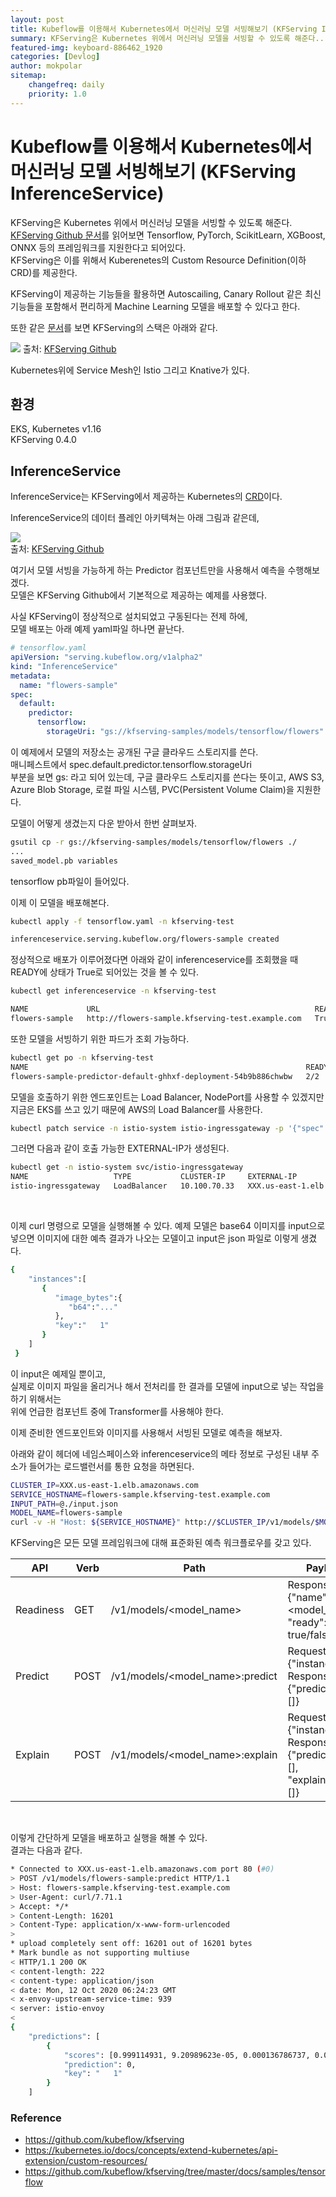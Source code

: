 ```yaml
---
layout: post
title: Kubeflow를 이용해서 Kubernetes에서 머신러닝 모델 서빙해보기 (KFServing InferenceService)
summary: KFServing은 Kubernetes 위에서 머신러닝 모델을 서빙할 수 있도록 해준다.....
featured-img: keyboard-886462_1920
categories: [Devlog]
author: mokpolar
sitemap:
    changefreq: daily
    priority: 1.0
---
```


# Kubeflow를 이용해서 Kubernetes에서 머신러닝 모델 서빙해보기 (KFServing InferenceService)

KFServing은 Kubernetes 위에서 머신러닝 모델을 서빙할 수 있도록 해준다.  
[KFServing Github 문서](https://github.com/kubeflow/kfserving)를 읽어보면 Tensorflow, PyTorch, ScikitLearn, XGBoost, ONNX 등의 프레임워크를 지원한다고 되어있다.  
KFServing은 이를 위해서 Kuberenetes의 Custom Resource Definition(이하 CRD)를 제공한다.  

KFServing이 제공하는 기능들을 활용하면 Autoscailing, Canary Rollout 같은 최신 기능들을 포함해서 편리하게 Machine Learning 모델을 배포할 수 있다고 한다.  

또한 같은 [문서](https://github.com/kubeflow/kfserving)를 보면 KFServing의 스택은 아래와 같다. 

![](./../assets/img/posts/2020-10-11-01-01-01.png)
출처: [KFServing Github](https://github.com/kubeflow/kfserving)

Kubernetes위에 Service Mesh인 Istio 그리고 Knative가 있다. 

## 환경

EKS, Kubernetes v1.16  
KFServing 0.4.0

## InferenceService

InferenceService는 KFServing에서 제공하는 Kubernetes의 [CRD](https://kubernetes.io/docs/concepts/extend-kubernetes/api-extension/custom-resources/)이다.  

InferenceService의 데이터 플레인 아키텍쳐는 아래 그림과 같은데, 

![](./../assets/img/posts/2020-10-11-01-01-02.jpg)  
출처: [KFServing Github](https://github.com/kubeflow/kfserving)


여기서 모델 서빙을 가능하게 하는 Predictor 컴포넌트만을 사용해서 예측을 수행해보겠다.  
모델은 KFServing Github에서 기본적으로 제공하는 예제를 사용했다. 

사실 KFServing이 정상적으로 설치되었고 구동된다는 전제 하에,  
모델 배포는 아래 예제 yaml파일 하나면 끝난다. 


```yaml
# tensorflow.yaml
apiVersion: "serving.kubeflow.org/v1alpha2"
kind: "InferenceService"
metadata:
  name: "flowers-sample"
spec:
  default:
    predictor:
      tensorflow:
        storageUri: "gs://kfserving-samples/models/tensorflow/flowers"
```


이 예제에서 모델의 저장소는 공개된 구글 클라우드 스토리지를 쓴다.  
매니페스트에서 
spec.default.predictor.tensorflow.storageUri  
부분을 보면 gs: 라고 되어 있는데, 구글 클라우드 스토리지를 쓴다는 뜻이고, 
AWS S3, Azure Blob Storage, 로컬 파일 시스템, PVC(Persistent Volume Claim)을 지원한다. 

모델이 어떻게 생겼는지 다운 받아서 한번 살펴보자. 

```sh
gsutil cp -r gs://kfserving-samples/models/tensorflow/flowers ./
...
saved_model.pb variables
```
tensorflow pb파일이 들어있다.  

이제 이 모델을 배포해본다.  

```sh
kubectl apply -f tensorflow.yaml -n kfserving-test

inferenceservice.serving.kubeflow.org/flowers-sample created
```

정상적으로 배포가 이루어졌다면 아래와 같이 inferenceservice를 조회했을 때 READY에 상태가 True로 되어있는 것을 볼 수 있다. 

```sh
kubectl get inferenceservice -n kfserving-test

NAME             URL                                                READY   DEFAULT TRAFFIC   CANARY TRAFFIC   AGE
flowers-sample   http://flowers-sample.kfserving-test.example.com   True    100                                94s
```

또한 모델을 서빙하기 위한 파드가 조회 가능하다. 

```sh
kubectl get po -n kfserving-test
NAME                                                              READY   STATUS    RESTARTS   AGE
flowers-sample-predictor-default-ghhxf-deployment-54b9b886chwbw   2/2     Running   0          3m28s
```


  
모델을 호출하기 위한 엔드포인트는 Load Balancer, NodePort를 사용할 수 있겠지만 지금은 EKS를 쓰고 있기 때문에 AWS의 Load Balancer를 사용한다.  

```sh
kubectl patch service -n istio-system istio-ingressgateway -p '{"spec": {"type": "LoadBalancer"}}'
```
그러면 다음과 같이 호출 가능한 EXTERNAL-IP가 생성된다.

```sh
kubectl get -n istio-system svc/istio-ingressgateway
NAME                   TYPE           CLUSTER-IP     EXTERNAL-IP                                                              PORT(S)                                                      AGE
istio-ingressgateway   LoadBalancer   10.100.70.33   XXX.us-east-1.elb.amazonaws.com
```

<br>

이제 curl 명령으로 모델을 실행해볼 수 있다. 
예제 모델은 base64 이미지를 input으로 넣으면 이미지에 대한 예측 결과가 나오는 모델이고
input은 json 파일로 이렇게 생겼다.  

```sh
{
    "instances":[
       {
          "image_bytes":{
             "b64":"..."
          },
          "key":"   1"
       }
    ]
 }
```
이 input은 예제일 뿐이고,  
실제로 이미지 파일을 올리거나 해서 전처리를 한 결과를 모델에 input으로 넣는 작업을 하기 위해서는  
위에 언급한 컴포넌트 중에 Transformer를 사용해야 한다.  

이제 준비한 엔드포인트와 이미지를 사용해서 서빙된 모델로 예측을 해보자.  

아래와 같이 헤더에 네임스페이스와 inferenceservice의 메타 정보로 구성된 내부 주소가 들어가는 로드밸런서를 통한 요청을 하면된다. 

```sh
CLUSTER_IP=XXX.us-east-1.elb.amazonaws.com
SERVICE_HOSTNAME=flowers-sample.kfserving-test.example.com
INPUT_PATH=@./input.json
MODEL_NAME=flowers-sample
curl -v -H "Host: ${SERVICE_HOSTNAME}" http://$CLUSTER_IP/v1/models/$MODEL_NAME:predict -d $INPUT_PATH
```

KFServing은 모든 모델 프레임워크에 대해 표준화된 예측 워크플로우를 갖고 있다.    

| API  | Verb | Path | Payload |
| ------------- | ------------- | ------------- | ------------- |
| Readiness| GET   | /v1/models/<model_name>          | Response:{"name": <model_name>, "ready": true/false}  |
| Predict  | POST  | /v1/models/<model_name>:predict  | Request:{"instances": []}  Response:{"predictions": []} |
| Explain  | POST  | /v1/models/<model_name>:explain  | Request:{"instances": []}  Response:{"predictions": [], "explainations": []}   |


<br>

이렇게 간단하게 모델을 배포하고 실행을 해볼 수 있다.  
결과는 다음과 같다. 

```sh
* Connected to XXX.us-east-1.elb.amazonaws.com port 80 (#0)
> POST /v1/models/flowers-sample:predict HTTP/1.1
> Host: flowers-sample.kfserving-test.example.com
> User-Agent: curl/7.71.1
> Accept: */*
> Content-Length: 16201
> Content-Type: application/x-www-form-urlencoded
>
* upload completely sent off: 16201 out of 16201 bytes
* Mark bundle as not supporting multiuse
< HTTP/1.1 200 OK
< content-length: 222
< content-type: application/json
< date: Mon, 12 Oct 2020 06:24:23 GMT
< x-envoy-upstream-service-time: 939
< server: istio-envoy
<
{
    "predictions": [
        {
            "scores": [0.999114931, 9.20989623e-05, 0.000136786737, 0.000337258854, 0.000300533458, 1.84814289e-05],
            "prediction": 0,
            "key": "   1"
        }
    ]
```


### Reference

* https://github.com/kubeflow/kfserving
* https://kubernetes.io/docs/concepts/extend-kubernetes/api-extension/custom-resources/
* https://github.com/kubeflow/kfserving/tree/master/docs/samples/tensorflow
